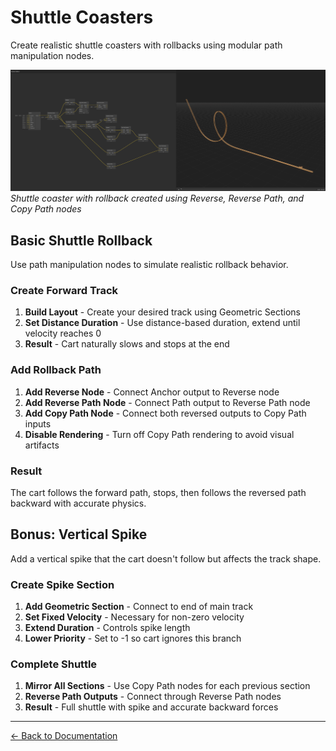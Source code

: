 # Shuttle Coasters

Create realistic shuttle coasters with rollbacks using modular path manipulation nodes.

![Shuttle Coaster Example](../images/shuttle.png)
_Shuttle coaster with rollback created using Reverse, Reverse Path, and Copy Path nodes_

## Basic Shuttle Rollback

Use path manipulation nodes to simulate realistic rollback behavior.

### Create Forward Track

1. **Build Layout** - Create your desired track using Geometric Sections
2. **Set Distance Duration** - Use distance-based duration, extend until velocity reaches 0
3. **Result** - Cart naturally slows and stops at the end

### Add Rollback Path

1. **Add Reverse Node** - Connect Anchor output to Reverse node
2. **Add Reverse Path Node** - Connect Path output to Reverse Path node
3. **Add Copy Path Node** - Connect both reversed outputs to Copy Path inputs
4. **Disable Rendering** - Turn off Copy Path rendering to avoid visual artifacts

### Result

The cart follows the forward path, stops, then follows the reversed path backward with accurate physics.

## Bonus: Vertical Spike

Add a vertical spike that the cart doesn't follow but affects the track shape.

### Create Spike Section

1. **Add Geometric Section** - Connect to end of main track
2. **Set Fixed Velocity** - Necessary for non-zero velocity
3. **Extend Duration** - Controls spike length
4. **Lower Priority** - Set to -1 so cart ignores this branch

### Complete Shuttle

1. **Mirror All Sections** - Use Copy Path nodes for each previous section
2. **Reverse Path Outputs** - Connect through Reverse Path nodes
3. **Result** - Full shuttle with spike and accurate backward forces

---

[← Back to Documentation](../)
